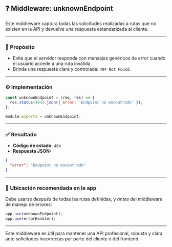 ## ❓ Middleware: unknownEndpoint

Este middleware captura todas las solicitudes realizadas a rutas que no existen en la API y devuelve una respuesta estandarizada al cliente.

---

### 🧠 Propósito
- Evita que el servidor responda con mensajes genéricos de error cuando el usuario accede a una ruta inválida.
- Brinda una respuesta clara y controlada: `404 Not Found`.

---

### ⚙️ Implementación
```js
const unknownEndpoint = (req, res) => {
  res.status(404).json({ error: 'Endpoint no encontrado' });
};

module.exports = unknownEndpoint;
```

---

### ✅ Resultado
- **Código de estado:** `404`
- **Respuesta JSON:**
```json
{
  "error": "Endpoint no encontrado"
}
```

---

### 🧩 Ubicación recomendada en la app
Debe usarse *después* de todas las rutas definidas, y *antes* del middleware de manejo de errores:

```js
app.use(unknownEndpoint);
app.use(errorHandler);
```

---

Este middleware es útil para mantener una API profesional, robusta y clara ante solicitudes incorrectas por parte del cliente o del frontend.


